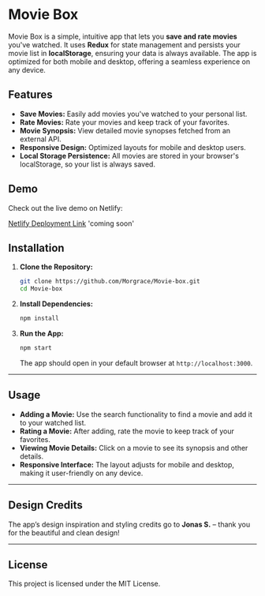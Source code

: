 # Movie Box

Movie Box is a simple, intuitive app that lets you **save and rate movies** you've watched. It uses **Redux** for state management and persists your movie list in **localStorage**, ensuring your data is always available. The app is optimized for both mobile and desktop, offering a seamless experience on any device.

## Features

- **Save Movies:** Easily add movies you've watched to your personal list.
- **Rate Movies:** Rate your movies and keep track of your favorites.
- **Movie Synopsis:** View detailed movie synopses fetched from an external API.
- **Responsive Design:** Optimized layouts for mobile and desktop users.
- **Local Storage Persistence:** All movies are stored in your browser's localStorage, so your list is always saved.

## Demo

Check out the live demo on Netlify:

[Netlify Deployment Link](#) 'coming soon'

## Installation

1. **Clone the Repository:**

   ```sh
   git clone https://github.com/Morgrace/Movie-box.git
   cd Movie-box
   ```

2. **Install Dependencies:**

   ```sh
   npm install
   ```

3. **Run the App:**

   ```sh
   npm start
   ```

   The app should open in your default browser at `http://localhost:3000`.

---

## Usage

- **Adding a Movie:** Use the search functionality to find a movie and add it to your watched list.
- **Rating a Movie:** After adding, rate the movie to keep track of your favorites.
- **Viewing Movie Details:** Click on a movie to see its synopsis and other details.
- **Responsive Interface:** The layout adjusts for mobile and desktop, making it user-friendly on any device.

---

## Design Credits

The app’s design inspiration and styling credits go to **Jonas S.** – thank you for the beautiful and clean design!

---

## License

This project is licensed under the MIT License.
